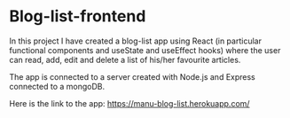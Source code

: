 # Blog-list-frontend
In this project I have created a blog-list app using React (in particular functional components and useState and useEffect hooks) where the user can read, add, edit and delete a list of his/her favourite articles.

The app is connected to a server created with Node.js and Express connected to a mongoDB.

Here is the link to the app: https://manu-blog-list.herokuapp.com/